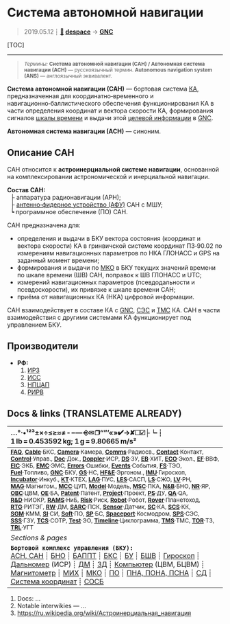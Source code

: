 # Система автономной навигации
> 2019.05.12 ┊ **[🚀](../index/index.md) [despace](index.md)** → **[GNC](gnc.md)**

[TOC]

---

> <small>*Термины:* **Система автономной навигации (САН) / Автономная система навигации (АСН)** — русскоязычный термин. **Autonomous navigation system (ANS)** — англоязычный эквивалент.</small>

**Система автономной навигации (САН)** — бортовая система [КА](sc.md), предназначенная для координатно‑временного и навигационно‑баллистического обеспечения функционирования КА в части определения координат и вектора скорости КА, формирования сигналов [шкалы времени](time.md) и выдачи этой [целевой информации](info.md) в [GNC](gnc.md).

**Автономная система навигации (АСН)** — синоним.



## Описание САН
САН относится к **астроинерциальной системе навигации**, основанной на комплексировании астрономической и инерциальной навигации.

**Состав САН:**  
   ├ аппаратура радионавигации (АРН);  
   ├ [антенно‑фидерное устройство (АФУ)](afdev.md) САН с МШУ;  
   ┕ программное обеспечение (ПО) САН.

САН предназначена для:

   - определения и выдачи в БКУ вектора состояния (координат и вектора скорости) КА в гринвичской системе координат ПЗ‑90.02 по измерениям навигационных параметров по НКА ГЛОНАСС и GPS на заданный момент времени;
   - формирования и выдачи по [МКО](mil_std_1553b.md) в БКУ текущих значений времени по шкале времени (ШВ) САН, поправок к ШВ ГЛОНАСС и UTC;
   - измерений навигационных параметров (псевдодальности и псевдоскорости), их привязке к шкале времени САН;
   - приёма от навигационных КА (НКА) цифровой информации.

САН взаимодействует в составе КА с [GNC](gnc.md), [СЭС](sps.md) и [ТМС](tms.md) КА. САН в части взаимодействия с другими системами КА функционирует под управлением БКУ.



## Производители
   - **РФ:**
      1. [ИРЗ](zz_irz.md)
      1. [ИСС](zz_iss_r.md)
      1. [НПЦАП](zz_npcap.md)
      1. [РИРВ](рирв.md)



<p style="page-break-after:always"> </p>

## Docs & links (TRANSLATEME ALREADY)
|…°·•¹²³±×÷≤≥≈≠ ‑ −— ⎆✉ ❐“”’«»✔→✘☐☑├┕┆ 1 lb = 0.453592 kg; 1 g = 9.80665 m/s²|
|:--|
|<small>**[FAQ](faq.md)**, **[Cable](cable.md)**·БКС, **[Camera](camera.md)**·Камера, **[Comms](comms.md)**·Радиосв., **[Contact](contact.md)**·Контакт, **[Control](control.md)**·Управ., **[Doc](doc.md)**·Док., **[Doppler](doppler.md)**·ИСР, **[DS](ds.md)**·ЗУ, **[EB](eb.md)**·ХИТ, **[ECO](ecology.md)**·Экол., **[EF](ef.md)**·ВВФ, **[ElC](elc.md)**·ЭКБ, **[EMC](emc.md)**·ЭМС, **[Errors](error.md)**·Ошибки, **[Events](event.md)**·События, **[FS](fs.md)**·ТЭО, **[Fuel](fuel.md)**·Топливо, **[GNC](gnc.md)**·БКУ, **[GS](scs.md)**·НС, **[HF&E](hfe.md)**·Эргоном., **[IMU](imu.md)**·Гироскоп, **[Incubator](incubator.md)**·Инкуб., **[KT](kt.md)**·КТЕХ, **[LAG](lag.md)**·ПУC, **[LES](les.md)**·САСП, **[LS](ls.md)**·СЖО, **[LV](lv.md)**·РН, **[MAG](mag.md)**·Магнитом., **[MCC](mcc.md)**·ЦУП, **[Model](model.md)**·Модель, **[MSC](sc.md)**·ПКА, **[N&B](nnb.md)**·БНО, **[NR](nr.md)**·ЯР, **[OBC](obc.md)**·ЦВМ, **[OE](oe.md)**·БА, **[Patent](патент.md)**·Патент, **[Project](project.md)**·Проект, **[PS](ps.md)**·ДУ, **[QA](quality.md)**·QA, **[R&D](rnd.md)**·НИОКР, **[RAMS](rams.md)**·НиБ, **[Risk](risk.md)**·Риск, **[Robot](robotics.md)**·Робот, **[Rover](rover.md)**·Планетоход, **[RTG](rtg.md)**·РИТЭГ, **[RW](rw.md)**·ДМ, **[SARC](sarc.md)**·ПСК, **[Sensor](sensor.md)**·Датчик, **[SC](sc.md)**·КА, **[SCS](scs.md)**·КК, **[SGM](sgm.md)**·КММ, **[SI](si.md)**·СИ, **[Soft](soft.md)**·ПО, **[SP](sp.md)**·БС, **[Spaceport](spaceport.md)**·Космодром, **[SPS](sps.md)**·СЭС, **[SSS](sss.md)**·ГЗУ, **[TCS](tcs.md)**·СОТР, **[Test](test.md)**·ЭО, **[Timeline](timeline.md)**·Циклограмма, **[TMS](tms.md)**·ТМС, **[TOR](tor.md)**·ТЗ, **[TRL](trl.md)**·УГТ</small>|
|*Sections & pages*|
|**`Бортовой комплекс управления (БКУ):`**<br> [АСН, САН](ans.md) ┊ [БНО](nnb.md) ┊ [БАППТ](acup.md) ┊ [БКС](cable.md) ┊ [БУ](sp.md) ┊ [БШВ](time.md) ┊ [Гироскоп](imu.md) ┊ [Дальномер](doppler.md) (ИСР) ┊ [ДМ](rw.md) ┊ [ЗД](sensor.md) ┊ [Компьютер](obc.md) (ЦВМ, БЦВМ) ┊ [Магнитометр](mag.md) ┊ [МИХ](mic.md) ┊ [МКО](mil_std_1553b.md) ┊ [ПО](soft.md) ┊ [ПНА, ПОНА, ПСНА](aiad.md) ┊ [СД](sensor.md) ┊ [Система координат](coord_sys.md) ┊ [СОСБ](spos.md) |

   1. Docs: …
   1. Notable interwikies — …
   1. <https://ru.wikipedia.org/wiki/Астроинерциальная_навигация>

